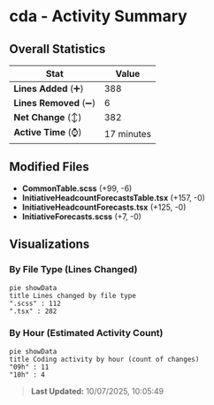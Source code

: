 # cda - Activity Summary 

## Overall Statistics

| Stat                   | Value                                                             |
| ---------------------- | ----------------------------------------------------------------- |
| **Lines Added** (➕)   | 388                                          |
| **Lines Removed** (➖) | 6                                        |
| **Net Change** (↕)    | 382                |
| **Active Time** (⌚)   | 17 minutes |


## Modified Files
- **CommonTable.scss** (+99, -6)
- **InitiativeHeadcountForecastsTable.tsx** (+157, -0)
- **InitiativeHeadcountForecasts.tsx** (+125, -0)
- **InitiativeForecasts.scss** (+7, -0)

## Visualizations

### By File Type (Lines Changed)

```mermaid
pie showData
title Lines changed by file type
".scss" : 112
".tsx" : 282
```

### By Hour (Estimated Activity Count)

```mermaid
pie showData
title Coding activity by hour (count of changes)
"09h" : 11
"10h" : 4
```


> **Last Updated:** 10/07/2025, 10:05:49